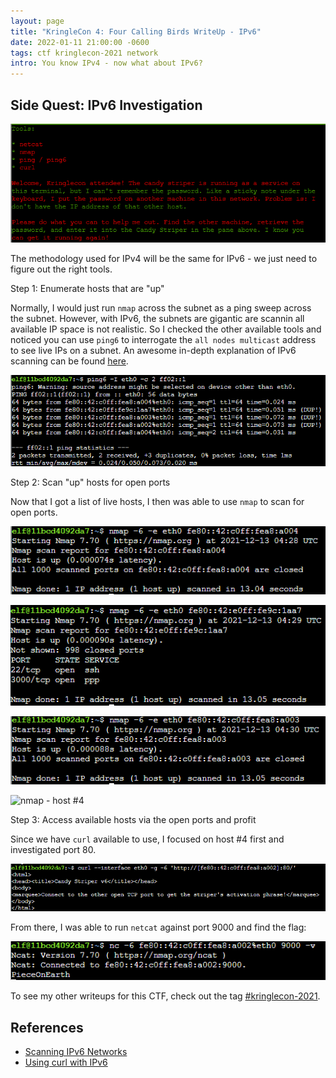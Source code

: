 ```yaml
---
layout: page
title: "KringleCon 4: Four Calling Birds WriteUp - IPv6"
date: 2022-01-11 21:00:00 -0600
tags: ctf kringlecon-2021 network
intro: You know IPv4 - now what about IPv6?
---
```


## Side Quest: IPv6 Investigation

![Goal](/images/kringlecon2021/ipv6_1.png)

The methodology used for IPv4 will be the same for IPv6 - we just need to figure out the right tools.

Step 1: Enumerate hosts that are "up"

Normally, I would just run `nmap` across the subnet as a ping sweep across the subnet. However, with IPv6, the subnets are gigantic are scannin all available IP space is not realistic. So I checked the other available tools and noticed you can use `ping6` to interrogate the `all nodes multicast` address to see live IPs on a subnet. An awesome in-depth explanation of IPv6 scanning can be found [here](https://www.dionach.com/en-us/blog/scanning-ipv6-networks/).

![ping6](/images/kringlecon2021/ipv6_2.png)

Step 2: Scan "up" hosts for open ports

Now that I got a list of live hosts, I then was able to use `nmap` to scan for open ports.

![nmap - host #1](/images/kringlecon2021/ipv6_3.png)

![nmap - host #2](/images/kringlecon2021/ipv6_4.png)

![nmap - host #3](/images/kringlecon2021/ipv6_5.png)

![nmap - host #4](/images/kringlecon2021/ipv5_6.png)

Step 3: Access available hosts via the open ports and profit

Since we have `curl` available to use, I focused on host #4 first and investigated port 80.

![curl](/images/kringlecon2021/ipv6_7.png)

From there, I was able to run `netcat` against port 9000 and find the flag:

![netcat](/images/kringlecon2021/ipv6_8.png)

To see my other writeups for this CTF, check out the tag [#kringlecon-2021](/tags#kringlecon-2021).

## References
* [Scanning IPv6 Networks](https://www.dionach.com/en-us/blog/scanning-ipv6-networks/)
* [Using curl with IPv6](https://stackoverflow.com/questions/41843247/how-to-curl-using-ipv6-address/52036287)